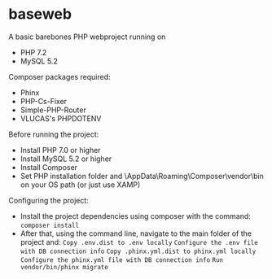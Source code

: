 # baseweb
A basic barebones PHP webproject running on
* PHP 7.2
* MySQL 5.2
        
Composer packages required:
* Phinx
* PHP-Cs-Fixer
* Simple-PHP-Router
* VLUCAS's PHPDOTENV

Before running the project:
* Install PHP 7.0 or higher
* Install MySQL 5.2 or higher
* Install Composer 
* Set PHP installation folder and \AppData\Roaming\Composer\vendor\bin on your OS path (or just use XAMP)

Configuring the project:
* Install the project dependencies using composer with the command:
```composer install```
* After that, using the command line, navigate to the main folder of the project and:
```Copy .env.dist to .env locally```
```Configure the .env file with DB connection info```
```Copy .phinx.yml.dist to phinx.yml locally```
```Configure the phinx.yml file with DB connection info```
```Run vendor/bin/phinx migrate```
